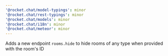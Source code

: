```yaml
---
'@rocket.chat/model-typings': minor
'@rocket.chat/rest-typings': minor
'@rocket.chat/models': minor
'@rocket.chat/i18n': minor
'@rocket.chat/meteor': minor
---
```


Adds a new endpoint `rooms.hide` to hide rooms of any type when provided with the room's ID
